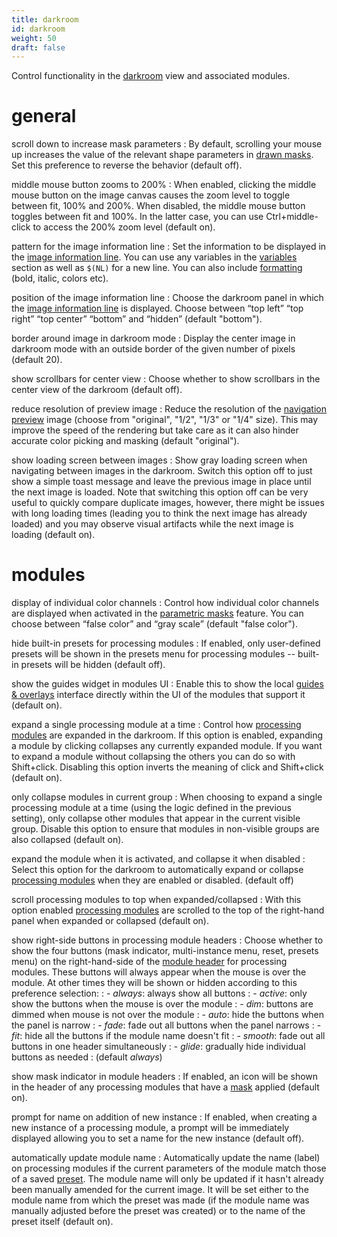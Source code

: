 ```yaml
---
title: darkroom
id: darkroom
weight: 50
draft: false
---
```


Control functionality in the [darkroom](../darkroom/_index.md) view and associated modules.

# general

scroll down to increase mask parameters
: By default, scrolling your mouse up increases the value of the relevant shape parameters in [drawn masks](../darkroom/masking-and-blending/masks/drawn.md). Set this preference to reverse the behavior (default off).

middle mouse button zooms to 200%
: When enabled, clicking the middle mouse button on the image canvas causes the zoom level to toggle between fit, 100% and 200%. When disabled, the middle mouse button toggles between fit and 100%. In the latter case, you can use Ctrl+middle-click to access the 200% zoom level (default on).

pattern for the image information line
: Set the information to be displayed in the [image information line](../module-reference/utility-modules/darkroom/image-info-line.md). You can use any variables in the [variables](../special-topics/variables.md) section as well as `$(NL)` for a new line. You can also include [formatting](../special-topics/variables.md#formatting) (bold, italic, colors etc).

position of the image information line
: Choose the darkroom panel in which the [image information line](../module-reference/utility-modules/darkroom/image-info-line.md) is displayed. Choose between “top left” “top right” “top center” “bottom” and “hidden” (default "bottom").

border around image in darkroom mode
: Display the center image in darkroom mode with an outside border of the given number of pixels (default 20). 

show scrollbars for center view
: Choose whether to show scrollbars in the center view of the darkroom (default off).

reduce resolution of preview image
: Reduce the resolution of the [navigation preview](../module-reference/utility-modules/darkroom/navigation.md) image (choose from "original", "1/2", "1/3" or "1/4" size). This may improve the speed of the rendering but take care as it can also hinder accurate color picking and masking (default "original").

show loading screen between images
: Show gray loading screen when navigating between images in the darkroom. Switch this option off to just show a simple toast message and leave the previous image in place until the next image is loaded. Note that switching this option off can be very useful to quickly compare duplicate images, however, there might be issues with long loading times (leading you to think the next image has already loaded) and you may observe visual artifacts while the next image is loading (default on).

# modules

display of individual color channels
: Control how individual color channels are displayed when activated in the [parametric masks](../darkroom/masking-and-blending/masks/parametric.md) feature. You can choose between “false color” and “gray scale” (default "false color").

hide built-in presets for processing modules
: If enabled, only user-defined presets will be shown in the presets menu for processing modules -- built-in presets will be hidden (default off).

show the guides widget in modules UI
: Enable this to show the local [guides & overlays](../module-reference/utility-modules/darkroom/guides-overlays.md#local-guides) interface directly within the UI of the modules that support it (default on).

expand a single processing module at a time
: Control how [processing modules](../module-reference/processing-modules) are expanded in the darkroom. If this option is enabled, expanding a module by clicking collapses any currently expanded module. If you want to expand a module without collapsing the others you can do so with Shift+click. Disabling this option inverts the meaning of click and Shift+click (default on).

only collapse modules in current group
: When choosing to expand a single processing module at a time (using the logic defined in the previous setting), only collapse other modules that appear in the current visible group. Disable this option to ensure that modules in non-visible groups are also collapsed (default on).

expand the module when it is activated, and collapse it when disabled
: Select this option for the darkroom to automatically expand or collapse [processing modules](../module-reference/processing-modules) when they are enabled or disabled. (default off)

scroll processing modules to top when expanded/collapsed
: With this option enabled [processing modules](../module-reference/processing-modules) are scrolled to the top of the right-hand panel when expanded or collapsed (default on).

show right-side buttons in processing module headers
: Choose whether to show the four buttons (mask indicator, multi-instance menu, reset, presets menu) on the right-hand-side of the [module header](../darkroom/processing-modules/module-header.md) for processing modules. These buttons will always appear when the mouse is over the module. At other times they will be shown or hidden according to this preference selection: 
: - _always_: always show all buttons
: - _active_: only show the buttons when the mouse is over the module
: - _dim_: buttons are dimmed when mouse is not over the module
: - _auto_: hide the buttons when the panel is narrow
: - _fade_: fade out all buttons when the panel narrows
: - _fit_: hide all the buttons if the module name doesn't fit
: - _smooth_: fade out all buttons in one header simultaneously
: - _glide_: gradually hide individual buttons as needed
: (default _always_)

show mask indicator in module headers
: If enabled, an icon will be shown in the header of any processing modules that have a [mask](../darkroom/masking-and-blending/masks/_index.md) applied (default on).

prompt for name on addition of new instance
: If enabled, when creating a new instance of a processing module, a prompt will be immediately displayed allowing you to set a name for the new instance (default off).

automatically update module name
: Automatically update the name (label) on processing modules if the current parameters of the module match those of a saved [preset](../darkroom/processing-modules/presets.md#module-naming-in-the-darkroom-view). The module name will only be updated if it hasn't already been manually amended for the current image. It will be set either to the module name from which the preset was made (if the module name was manually adjusted before the preset was created) or to the name of the preset itself (default on).
